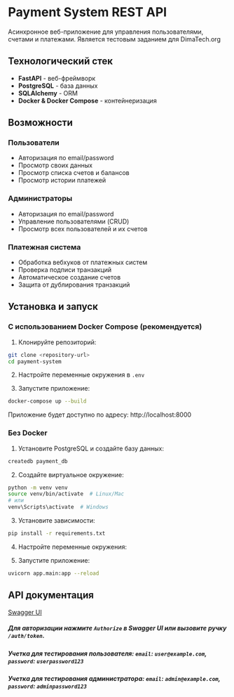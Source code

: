 # Payment System REST API

Асинхронное веб-приложение для управления пользователями, счетами и платежами. Является тестовым заданием для DimaTech.org

## Технологический стек

- **FastAPI** - веб-фреймворк
- **PostgreSQL** - база данных
- **SQLAlchemy** - ORM
- **Docker & Docker Compose** - контейнеризация

## Возможности

### Пользователи
- Авторизация по email/password
- Просмотр своих данных
- Просмотр списка счетов и балансов
- Просмотр истории платежей

### Администраторы
- Авторизация по email/password
- Управление пользователями (CRUD)
- Просмотр всех пользователей и их счетов

### Платежная система
- Обработка вебхуков от платежных систем
- Проверка подписи транзакций
- Автоматическое создание счетов
- Защита от дублирования транзакций

## Установка и запуск

### С использованием Docker Compose (рекомендуется)

1. Клонируйте репозиторий:
```bash
git clone <repository-url>
cd payment-system
```
2. Настройте переменные окружения в `.env`

3. Запустите приложение:
```bash
docker-compose up --build
```
Приложение будет доступно по адресу: http://localhost:8000

### Без Docker

1. Установите PostgreSQL и создайте базу данных:

```bash
createdb payment_db
```

2. Создайте виртуальное окружение:

```bash
python -m venv venv
source venv/bin/activate  # Linux/Mac
# или
venv\Scripts\activate  # Windows
```

3. Установите зависимости:

```bash
pip install -r requirements.txt
```

4. Настройте переменные окружения:

5. Запустите приложение:

```bash
uvicorn app.main:app --reload
```

## API документация
[Swagger UI](http://localhost:8000/docs)
##### Для авторизации нажмите `Authorize` в Swagger UI или вызовите ручку `/auth/token`.
##### Учетка для тестирования пользователя: `email`: `user@example.com`, `password`: `userpassword123`
##### Учетка для тестирования администратора: `email`: `admin@example.com`, `password`: `adminpassword123`
